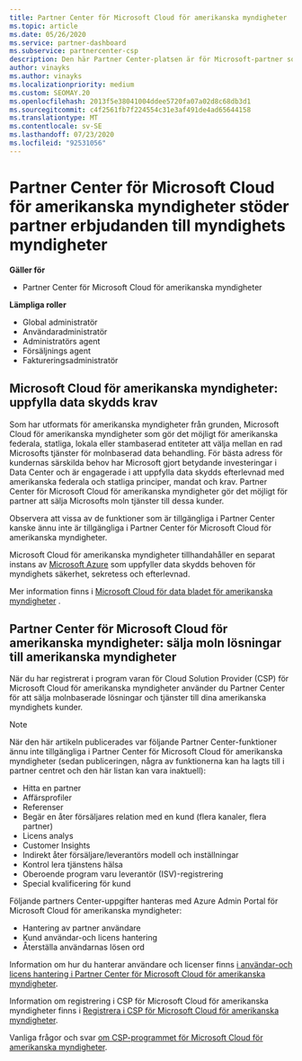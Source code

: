 ```yaml
---
title: Partner Center för Microsoft Cloud för amerikanska myndigheter
ms.topic: article
ms.date: 05/26/2020
ms.service: partner-dashboard
ms.subservice: partnercenter-csp
description: Den här Partner Center-platsen är för Microsoft-partner som erbjuder Microsofts moln lösningar till kunder som arbetar med myndighets myndigheter i USA.
author: vinayks
ms.author: vinayks
ms.localizationpriority: medium
ms.custom: SEOMAY.20
ms.openlocfilehash: 2013f5e38041004ddee5720fa07a02d8c68db3d1
ms.sourcegitcommit: c4f2561fb7f224554c31e3af491de4ad65644158
ms.translationtype: MT
ms.contentlocale: sv-SE
ms.lasthandoff: 07/23/2020
ms.locfileid: "92531056"
---
```

# <a name="partner-center-for-microsoft-cloud-for-us-government-supports-partner-offers-to-government-agencies"></a>Partner Center för Microsoft Cloud för amerikanska myndigheter stöder partner erbjudanden till myndighets myndigheter

**Gäller för**

- Partner Center för Microsoft Cloud för amerikanska myndigheter

**Lämpliga roller**

- Global administratör
- Användaradministratör
- Administratörs agent
- Försäljnings agent
- Faktureringsadministratör

## <a name="microsoft-cloud-for-us-government-meeting-data-protection-requirements"></a>Microsoft Cloud för amerikanska myndigheter: uppfylla data skydds krav

Som har utformats för amerikanska myndigheter från grunden, Microsoft Cloud för amerikanska myndigheter som gör det möjligt för amerikanska federala, statliga, lokala eller stambaserad entiteter att välja mellan en rad Microsofts tjänster för molnbaserad data behandling. För bästa adress för kundernas särskilda behov har Microsoft gjort betydande investeringar i Data Center och är engagerade i att uppfylla data skydds efterlevnad med amerikanska federala och statliga principer, mandat och krav. Partner Center för Microsoft Cloud för amerikanska myndigheter gör det möjligt för partner att sälja Microsofts moln tjänster till dessa kunder.

Observera att vissa av de funktioner som är tillgängliga i Partner Center kanske ännu inte är tillgängliga i Partner Center för Microsoft Cloud för amerikanska myndigheter.

Microsoft Cloud för amerikanska myndigheter tillhandahåller en separat instans av [Microsoft Azure](https://azure.microsoft.com/overview/clouds/government/) som uppfyller data skydds behoven för myndighets säkerhet, sekretess och efterlevnad. 

Mer information finns i [Microsoft Cloud för data bladet för amerikanska myndigheter](https://download.microsoft.com/download/C/9/C/C9CA3002-DFC4-4ADA-841F-DF42AEC042FB/Microsoft_Azure_Government_Datasheet_EN_US.PDF) .

## <a name="partner-center-for-microsoft-cloud-for-us-government-selling-cloud-solutions-to-us-government-entities"></a>Partner Center för Microsoft Cloud för amerikanska myndigheter: sälja moln lösningar till amerikanska myndigheter

När du har registrerat i program varan för Cloud Solution Provider (CSP) för Microsoft Cloud för amerikanska myndigheter använder du Partner Center för att sälja molnbaserade lösningar och tjänster till dina amerikanska myndighets kunder. 

> [!NOTE]  
> När den här artikeln publicerades var följande Partner Center-funktioner ännu inte tillgängliga i Partner Center för Microsoft Cloud för amerikanska myndigheter (sedan publiceringen, några av funktionerna kan ha lagts till i partner centret och den här listan kan vara inaktuell):

- Hitta en partner
- Affärsprofiler
- Referenser
- Begär en åter försäljares relation med en kund (flera kanaler, flera partner)
- Licens analys
- Customer Insights
- Indirekt åter försäljare/leverantörs modell och inställningar
- Kontrol lera tjänstens hälsa
- Oberoende program varu leverantör (ISV)-registrering
- Special kvalificering för kund

Följande partners Center-uppgifter hanteras med Azure Admin Portal för Microsoft Cloud för amerikanska myndigheter: 

- Hantering av partner användare
- Kund användar-och licens hantering
- Återställa användarnas lösen ord

Information om hur du hanterar användare och licenser finns [i användar-och licens hantering i Partner Center för Microsoft Cloud för amerikanska myndigheter](user-management-in-partner-center-for-microsoft-us-govt-cloud.md).

Information om registrering i CSP för Microsoft Cloud för amerikanska myndigheter finns i [Registrera i CSP för Microsoft Cloud för amerikanska myndigheter](enroll-in-csp-for-microsoft-us-govt-cloud.md).

Vanliga frågor och svar [om CSP-programmet för Microsoft Cloud för amerikanska myndigheter](faq-for-us-govt-cloud.md).
